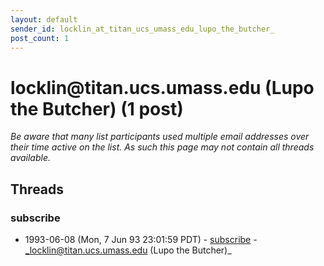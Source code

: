 ```yaml
---
layout: default
sender_id: locklin_at_titan_ucs_umass_edu_lupo_the_butcher_
post_count: 1
---
```


# locklin<span>@</span>titan.ucs.umass.edu (Lupo the Butcher) (1 post)

_Be aware that many list participants used multiple email addresses over their time active on the list. As such this page may not contain all threads available._

## Threads

### subscribe
+ 1993-06-08 (Mon, 7 Jun 93 23:01:59 PDT) - [subscribe](/archive/1993/06/7e9236eb3d2e420c18d698277ed715fd9ae9d45dfaa54ffbfbf06ab99a96c581) - _locklin@titan.ucs.umass.edu (Lupo the Butcher)_

